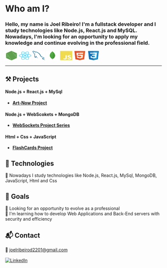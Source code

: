 # Who am I?
### Hello, my name is Joel Ribeiro! I'm a fullstack developer and I study technologies like Node.js, React.js and MySQL. Nowadays, I'm looking for an opportunity to apply my knowledge and continue evolving in the professional field.
<div>
  <img width="40" height = "30" src="https://raw.githubusercontent.com/devicons/devicon/master/icons/nodejs/nodejs-plain.svg"/>
  <img width="40" height = "30" src="https://raw.githubusercontent.com/devicons/devicon/master/icons/react/react-original.svg"/> 
  <img width="40" height = "30" src="https://raw.githubusercontent.com/devicons/devicon/master/icons/mysql/mysql-original.svg"/>
  <img width="40" height = "30" src="https://raw.githubusercontent.com/devicons/devicon/ca28c779441053191ff11710fe24a9e6c23690d6/icons/mongodb/mongodb-original.svg"/>
  <img width="40" height = "30" src="https://raw.githubusercontent.com/devicons/devicon/master/icons/javascript/javascript-plain.svg"/>
  <img width="40" height = "30" src="https://raw.githubusercontent.com/devicons/devicon/master/icons/html5/html5-original.svg"/>
  <img width="40" height = "30" src="https://raw.githubusercontent.com/devicons/devicon/master/icons/css3/css3-original.svg"/>  
</div> <hr>

## ⚒ Projects
#### Node.js + React.js + MySql
- **[Art-Now Project](https://github.com/joelribeirod/projeto-artnow)**<br>

#### Node.js + WebScokets + MongoDB
- **[WebSockets Project Series](https://github.com/joelribeirod/WebSockets)**

#### Html + Css + JavaScript
- **[FlashCards Project](https://github.com/joelribeirod/html-css/tree/main/Tentativas/Tentativa06)**

## 🔧 Technologies
  💬 Nowadays I study technologies like Node.js, React.js, MySql, MongoDB, JavaScript, Html and Css<br>
## 🎯 Goals
  🔭 Looking for an opportunity to evolve as a professional<br>
  🔨 I'm learning how to develop Web Applications and Back-End servers with security and efficiency<br>
## 📬 Contact
  📧 joelribeirod2201@gmail.com <br>
  <br>
  [![LinkedIn](https://img.shields.io/badge/LinkedIn-blue?style=for-the-badge&logo=linkedin)](https://www.linkedin.com/in/joelribeirod/)



